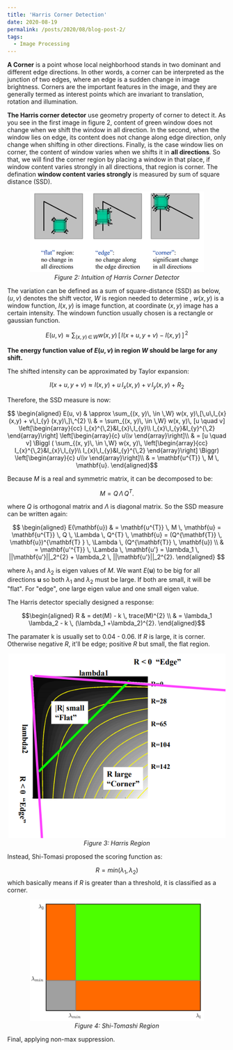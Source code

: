 ```yaml
---
title: 'Harris Corner Detection'
date: 2020-08-19
permalink: /posts/2020/08/blog-post-2/
tags:
  - Image Processing
---
```


**A Corner** is a point whose local neighborhood stands in two dominant and different edge directions. In other words, a corner can be interpreted as the junction of two edges, where an edge is a sudden change in image brightness. Corners are the important features in the image, and they are generally termed as interest points which are invariant to translation, rotation and illumination.

**The Harris corner detector** use geometry property of corner to detect it. As you see in the first image in figure 2, content of green window does not change when we shift the window in all direction. In the second, when the window lies on edge, its content does not change along edge direction, only change when shifting in other directions. Finally, is the case window lies on corner, the content of window varies when we shifts it in **all directions**. So that, we will find the corner region by placing a window in that place, if window content varies strongly in all directions, that region is corner. The defination **window content varies strongly** is measured by sum of square distance (SSD).

<p align="center">
    <img width="400"  src="/figure/harris_corner/corner.png"/>
    <br>
    <i>Figure 2: Intuition of Harris Corner Detector</i>
</p>

The variation can be defined as a sum of square-distance (SSD) as below, $(u, v)$ denotes the shift vector, $W$ is region needed to determine , $w(x,y)$ is a window function, $I(x,y)$ is image function, at coordinate $(x, y)$ image has a certain intensity. The windown function usually chosen is a rectangle or gaussian function.

$$ E(u, v) \approx \sum_{(x, y) \, \in \,W} w(x, y) \, [\,I(x + u, y+ v) - I(x, y)\,] \,^ {2} $$

**The energy function value of $E(u, v)$ in region $W$ should be large for any shift.**

The shifted intensity can be approximated by Taylor expansion:

$$ I (x + u, y + v) \approx I(x, y) + u\,I_{x} (x,y) + v\,I_{y} (x,y) + R_{2}$$

Therefore, the SSD measure is now:

$$ \begin{aligned}
E(u, v) & \approx \sum_{(x, y)\, \in \,W} w(x, y)\,[\,u\,I_{x} (x,y) + v\,I_{y} (x,y)\,]\,^{2} \\
& = \sum_{(x, y)\, \in \,W} w(x, y)\, [u \quad v] 
\left[\begin{array}{cc}
    I_{x}^{\,2}&I_{x}\,I_{y}\\
    I_{x}\,I_{y}&I_{y}^{\,2}
\end{array}\right] 
\left[\begin{array}{c}
    u\\v
\end{array}\right]\\
& =  [u \quad v] \Biggl ( \sum_{(x, y)\, \in \,W} w(x, y)\,
\left[\begin{array}{cc}
    I_{x}^{\,2}&I_{x}\,I_{y}\\
    I_{x}\,I_{y}&I_{y}^{\,2}
\end{array}\right] \Biggr)
\left[\begin{array}{c}
    u\\v
\end{array}\right]\\
    & = \mathbf{u^{T}} \, M \, \mathbf{u}.
\end{aligned}$$

Because $M$ is a real and symmetric matrix, it can be decomposed to be:

$$ M = Q \, \Lambda \, Q^{T}. $$

where $Q$ is orthogonal matrix and $\Lambda$ is diagonal matrix. So the SSD measure can be written again:

$$ \begin{aligned}
    E(\mathbf{u}) & = \mathbf{u^{T}} \, M \, \mathbf{u} = \mathbf{u^{T}} \, Q \, \Lambda \, Q^{T} \, \mathbf{u} = (Q^{\mathbf{T}} \, \mathbf{u})^{\mathbf{T} } \, \Lambda \, (Q^{\mathbf{T}} \, \mathbf{u}) \\
                & = \mathbf{u'^{T}} \, \Lambda \, \mathbf{u'} = \lambda_1 \, ||\mathbf{u'}||_2^{2} + \lambda_2 \, ||\mathbf{u'}||_2^{2}.
\end{aligned} $$

where $\lambda_1$ and $\lambda_2$ is eigen values of $M$. We want $E(\mathbf{u})$ to be big for all directions $\mathbf{u}$ so both $\lambda_1$ and $\lambda_2$ must be large. If both are small, it will be "flat". For "edge", one large eigen value and one small eigen value.

The Harris detector specially designed a response:

$$\begin{aligned}
    R & = det(M) - k \, trace(M)^{2} \\
      & = \lambda_1 \lambda_2 - k \, (\lambda_1 +\lambda_2)^{2}.
\end{aligned}$$

The paramater k is usually set to 0.04 - 0.06. If $R$ is large, it is corner. Otherwise negative $R$, it'll be edge; positive $R$ but small, the flat region.

<!-- <p align = "center">
    <img width="300"  src="/figure/harris_corner/harris_region.jpg"/>
    <br>
    <i>Figure 3: Harris Region</i>
</p>
 -->

<p align = "center">
    <img width="500"  src="/figure/harris_corner/R_value.png"/>
    <br>
    <i>Figure 3: Harris Region</i>
</p>

Instead, Shi-Tomasi proposed the scoring function as:

$$R = min (\lambda_ 1, \lambda_2)$$
which basically means if $R$ is greater than a threshold, it is classified as a corner.

<p align = "center">
    <img width="400"  src="/figure/harris_corner/shitomasi_space.png"/>
    <br>
    <i>Figure 4: Shi-Tomashi Region</i>
</p>

Final, applying non-max suppression.

